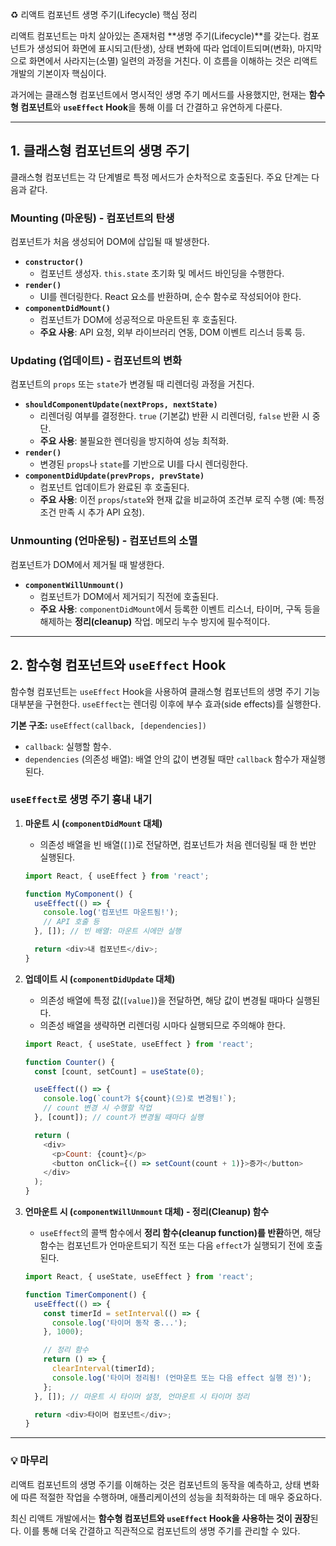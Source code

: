 ♻️ 리액트 컴포넌트 생명 주기(Lifecycle) 핵심 정리



리액트 컴포넌트는 마치 살아있는 존재처럼 **생명 주기(Lifecycle)**를 갖는다. 컴포넌트가 생성되어 화면에 표시되고(탄생), 상태 변화에 따라 업데이트되며(변화), 마지막으로 화면에서 사라지는(소멸) 일련의 과정을 거친다. 이 흐름을 이해하는 것은 리액트 개발의 기본이자 핵심이다.

과거에는 클래스형 컴포넌트에서 명시적인 생명 주기 메서드를 사용했지만, 현재는 **함수형 컴포넌트**와 **`useEffect` Hook**을 통해 이를 더 간결하고 유연하게 다룬다.

---

## 1. 클래스형 컴포넌트의 생명 주기

클래스형 컴포넌트는 각 단계별로 특정 메서드가 순차적으로 호출된다. 주요 단계는 다음과 같다.

### Mounting (마운팅) - 컴포넌트의 탄생

컴포넌트가 처음 생성되어 DOM에 삽입될 때 발생한다.

* **`constructor()`**
    * 컴포넌트 생성자. `this.state` 초기화 및 메서드 바인딩을 수행한다.
* **`render()`**
    * UI를 렌더링한다. React 요소를 반환하며, 순수 함수로 작성되어야 한다.
* **`componentDidMount()`**
    * 컴포넌트가 DOM에 성공적으로 마운트된 후 호출된다.
    * **주요 사용**: API 요청, 외부 라이브러리 연동, DOM 이벤트 리스너 등록 등.

### Updating (업데이트) - 컴포넌트의 변화

컴포넌트의 `props` 또는 `state`가 변경될 때 리렌더링 과정을 거친다.

* **`shouldComponentUpdate(nextProps, nextState)`**
    * 리렌더링 여부를 결정한다. `true` (기본값) 반환 시 리렌더링, `false` 반환 시 중단.
    * **주요 사용**: 불필요한 렌더링을 방지하여 성능 최적화.
* **`render()`**
    * 변경된 `props`나 `state`를 기반으로 UI를 다시 렌더링한다.
* **`componentDidUpdate(prevProps, prevState)`**
    * 컴포넌트 업데이트가 완료된 후 호출된다.
    * **주요 사용**: 이전 `props`/`state`와 현재 값을 비교하여 조건부 로직 수행 (예: 특정 조건 만족 시 추가 API 요청).

### Unmounting (언마운팅) - 컴포넌트의 소멸

컴포넌트가 DOM에서 제거될 때 발생한다.

* **`componentWillUnmount()`**
    * 컴포넌트가 DOM에서 제거되기 직전에 호출된다.
    * **주요 사용**: `componentDidMount`에서 등록한 이벤트 리스너, 타이머, 구독 등을 해제하는 **정리(cleanup)** 작업. 메모리 누수 방지에 필수적이다.

---

## 2. 함수형 컴포넌트와 `useEffect` Hook

함수형 컴포넌트는 `useEffect` Hook을 사용하여 클래스형 컴포넌트의 생명 주기 기능 대부분을 구현한다. `useEffect`는 렌더링 이후에 부수 효과(side effects)를 실행한다.

**기본 구조:** `useEffect(callback, [dependencies])`

* `callback`: 실행할 함수.
* `dependencies` (의존성 배열): 배열 안의 값이 변경될 때만 `callback` 함수가 재실행된다.

### `useEffect`로 생명 주기 흉내 내기

1.  **마운트 시 (`componentDidMount` 대체)**
    * 의존성 배열을 빈 배열(`[]`)로 전달하면, 컴포넌트가 처음 렌더링될 때 한 번만 실행된다.

    ```javascript
    import React, { useEffect } from 'react';

    function MyComponent() {
      useEffect(() => {
        console.log('컴포넌트 마운트됨!');
        // API 호출 등
      }, []); // 빈 배열: 마운트 시에만 실행

      return <div>내 컴포넌트</div>;
    }
    ```

2.  **업데이트 시 (`componentDidUpdate` 대체)**
    * 의존성 배열에 특정 값(`[value]`)을 전달하면, 해당 값이 변경될 때마다 실행된다.
    * 의존성 배열을 생략하면 리렌더링 시마다 실행되므로 주의해야 한다.

    ```javascript
    import React, { useState, useEffect } from 'react';

    function Counter() {
      const [count, setCount] = useState(0);

      useEffect(() => {
        console.log(`count가 ${count}(으)로 변경됨!`);
        // count 변경 시 수행할 작업
      }, [count]); // count가 변경될 때마다 실행

      return (
        <div>
          <p>Count: {count}</p>
          <button onClick={() => setCount(count + 1)}>증가</button>
        </div>
      );
    }
    ```

3.  **언마운트 시 (`componentWillUnmount` 대체) - 정리(Cleanup) 함수**
    * `useEffect`의 콜백 함수에서 **정리 함수(cleanup function)를 반환**하면, 해당 함수는 컴포넌트가 언마운트되기 직전 또는 다음 `effect`가 실행되기 전에 호출된다.

    ```javascript
    import React, { useState, useEffect } from 'react';

    function TimerComponent() {
      useEffect(() => {
        const timerId = setInterval(() => {
          console.log('타이머 동작 중...');
        }, 1000);

        // 정리 함수
        return () => {
          clearInterval(timerId);
          console.log('타이머 정리됨! (언마운트 또는 다음 effect 실행 전)');
        };
      }, []); // 마운트 시 타이머 설정, 언마운트 시 타이머 정리

      return <div>타이머 컴포넌트</div>;
    }
    ```

---

### 💡 마무리

리액트 컴포넌트의 생명 주기를 이해하는 것은 컴포넌트의 동작을 예측하고, 상태 변화에 따른 적절한 작업을 수행하며, 애플리케이션의 성능을 최적화하는 데 매우 중요하다.

최신 리액트 개발에서는 **함수형 컴포넌트와 `useEffect` Hook을 사용하는 것이 권장**된다. 이를 통해 더욱 간결하고 직관적으로 컴포넌트의 생명 주기를 관리할 수 있다.
